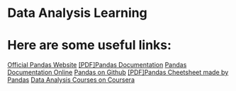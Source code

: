# Data Analysis Learning

# Here are some useful links:
[Official Pandas Website](http://pandas.pydata.org/)
[[PDF]Pandas Documentation](http://pandas.pydata.org/pandas-docs/stable/pandas.pdf)
[Pandas Documentation Online](http://pandas.pydata.org/pandas-docs/stable/)
[Pandas on Github](https://github.com/pandas-dev/pandas)
[[PDF]Pandas Cheetsheet made by Pandas](https://github.com/pandas-dev/pandas/blob/master/doc/cheatsheet/Pandas_Cheat_Sheet.pdf)
[Data Analysis Courses on Coursera](https://www.coursera.org/browse/data-science/data-analysis?languages=en)
